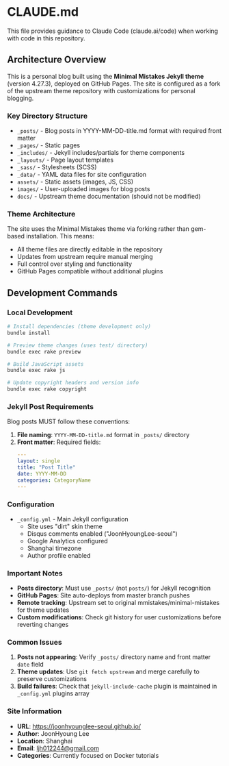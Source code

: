 # CLAUDE.md

This file provides guidance to Claude Code (claude.ai/code) when working with code in this repository.

## Architecture Overview

This is a personal blog built using the **Minimal Mistakes Jekyll theme** (version 4.27.3), deployed on GitHub Pages. The site is configured as a fork of the upstream theme repository with customizations for personal blogging.

### Key Directory Structure

- `_posts/` - Blog posts in YYYY-MM-DD-title.md format with required front matter
- `_pages/` - Static pages 
- `_includes/` - Jekyll includes/partials for theme components
- `_layouts/` - Page layout templates
- `_sass/` - Stylesheets (SCSS)
- `_data/` - YAML data files for site configuration
- `assets/` - Static assets (images, JS, CSS)
- `images/` - User-uploaded images for blog posts
- `docs/` - Upstream theme documentation (should not be modified)

### Theme Architecture

The site uses the Minimal Mistakes theme via forking rather than gem-based installation. This means:

- All theme files are directly editable in the repository
- Updates from upstream require manual merging
- Full control over styling and functionality
- GitHub Pages compatible without additional plugins

## Development Commands

### Local Development
```bash
# Install dependencies (theme development only)
bundle install

# Preview theme changes (uses test/ directory)
bundle exec rake preview

# Build JavaScript assets
bundle exec rake js

# Update copyright headers and version info
bundle exec rake copyright
```

### Jekyll Post Requirements

Blog posts MUST follow these conventions:
1. **File naming**: `YYYY-MM-DD-title.md` format in `_posts/` directory
2. **Front matter**: Required fields:
   ```yaml
   ---
   layout: single
   title: "Post Title"
   date: YYYY-MM-DD
   categories: CategoryName
   ---
   ```

### Configuration

- `_config.yml` - Main Jekyll configuration
  - Site uses "dirt" skin theme
  - Disqus comments enabled ("JoonHyoungLee-seoul")
  - Google Analytics configured
  - Shanghai timezone
  - Author profile enabled

### Important Notes

- **Posts directory**: Must use `_posts/` (not `posts/`) for Jekyll recognition
- **GitHub Pages**: Site auto-deploys from master branch pushes
- **Remote tracking**: Upstream set to original mmistakes/minimal-mistakes for theme updates
- **Custom modifications**: Check git history for user customizations before reverting changes

### Common Issues

1. **Posts not appearing**: Verify `_posts/` directory name and front matter `date` field
2. **Theme updates**: Use `git fetch upstream` and merge carefully to preserve customizations
3. **Build failures**: Check that `jekyll-include-cache` plugin is maintained in `_config.yml` plugins array

### Site Information

- **URL**: https://joonhyounglee-seoul.github.io/
- **Author**: JoonHyoung Lee
- **Location**: Shanghai
- **Email**: ljh012244@gmail.com
- **Categories**: Currently focused on Docker tutorials